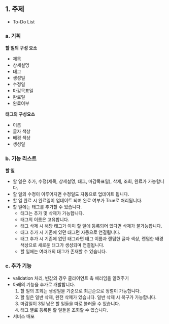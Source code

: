 ## 1. 주제

- To-Do List

### a. 기획

**할 일의 구성 요소**

- 제목
- 상세설명
- 태그
- 생성일
- 수정일
- 마감목표일
- 완료일
- 완료여부

**태그의 구성요소**

- 이름
- 글자 색상
- 배경 색상
- 생성일

### b. 기능 리스트

**할 일**

- 할 일은 추가, 수정(제목, 상세설명, 태그, 마감목표일), 삭제, 조회, 완료가 가능합니다.
- 할 일의 수정이 이루어지면 수정일도 자동으로 업데이트 됩니다.
- 할 일 완료 시 완료일이 업데이트 되며 완료 여부가 True로 처리됩니다.
- 할 일에는 태그를 추가할 수 있습니다.
    - 태그는 추가 및 삭제가 가능합니다.
    - 태그의 이름은 고유합니다.
    - 태그 삭제 시 해당 태그가 이미 할 일에 등록되어 있다면 삭제가 불가능합니다.
    - 태그 추가 시 기존에 있던 태그면 자동으로 연결됩니다.
    - 태그 추가 시 기존에 없던 태그라면 태그 이름과 랜덤한 글자 색상, 랜덤한 배경 색상으로 새로운 태그가 생성되며 연결됩니다.
    - 할 일에는 여러개의 태그가 존재할 수 있습니다. 

### c. 추가 기능 
- validation 처리, 빈값의 경우 클라이언트 측 에러임을 알려주기
- 아래의 기능을 추가로 개발합니다.
    1. 할 일의 조회는 생성일을 기준으로 최근순으로 정렬이 가능합니다.
    2. 할 일은 일반 삭제, 완전 삭제가 있습니다. 일반 삭제 시 복구가 가능합니다.
    3. 마감일이 3일 남은 할 일들을 따로 불러올 수 있습니다.
    4. 태그 별로 등록된 할 일들을 조회할 수 있습니다.
- 서비스 배포 
